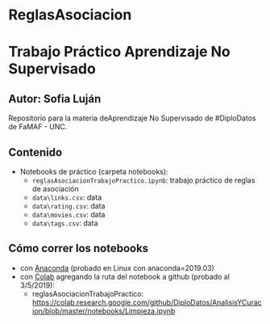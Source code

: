 # ReglasAsociacion

# Trabajo Práctico Aprendizaje No Supervisado
## Autor: Sofia Luján

Repositorio para la materia deAprendizaje No Supervisado de #DiploDatos de FaMAF - UNC. 

## Contenido

* Notebooks de práctico (carpeta notebooks):
    * `reglasAsociacionTrabajoPractico.ipynb`: trabajo práctico de reglas de asociación
    * `data\links.csv`: data
    * `data\rating.csv`: data
    * `data\movies.csv`: data
    * `data\tags.csv`: data

## Cómo correr los notebooks

* con [Anaconda](https://www.anaconda.com/distribution/) (probado en Linux con anaconda=2019.03)
* con [Colab](https://colab.research.google.com/) agregando la ruta del notebook a github (probado al 3/5/2019):
    * reglasAsociacionTrabajoPractico: https://colab.research.google.com/github/DiploDatos/AnalisisYCuracion/blob/master/notebooks/Limpieza.ipynb

